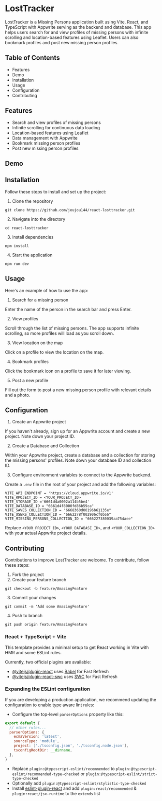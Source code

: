 # LostTracker
LostTracker is a Missing Persons application built using Vite, React, and TypeScript with Appwrite serving as the backend and database. This app helps users search for and view profiles of missing persons with infinite scrolling and location-based features using Leaflet. Users can also bookmark profiles and post new missing person profiles.

## Table of Contents
- Features
- Demo
- Installation
- Usage
- Configuration
- Contributing

## Features
- Search and view profiles of missing persons
- Infinite scrolling for continuous data loading
- Location-based features using Leaflet
- Data management with Appwrite
- Bookmark missing person profiles
- Post new missing person profiles

## Demo

## Installation
Follow these steps to install and set up the project:

1. Clone the repository
   
```git clone https://github.com/joujou144/react-losttracker.git```

2. Navigate into the directory

```cd react-losttracker```

3. Install dependencies

```npm install```

4. Start the application

```npm run dev```

## Usage
Here's an example of how to use the app:

1. Search for a missing person

Enter the name of the person in the search bar and press Enter.

2. View profiles

Scroll through the list of missing persons. The app supports infinite scrolling, so more profiles will load as you scroll down.

3. View location on the map

Click on a profile to view the location on the map.

4. Bookmark profiles

Click the bookmark icon on a profile to save it for later viewing.

5. Post a new profile

Fill out the form to post a new missing person profile with relevant details and a photo.

## Configuration

1. Create an Appwrite project

If you haven't already, sign up for an Appwrite account and create a new project. Note down your project ID.

2. Create a Database and Collection

Within your Appwrite project, create a database and a collection for storing the missing persons' profiles. Note down your database ID and collection ID.

3. Configure environment variables to connect to the Appwrite backend.
  
Create a `.env` file in the root of your project and add the following variables:

```
VITE_API_ENDPOINT = 'https://cloud.appwrite.io/v1'
VITE_RPOJECT_ID = <YOUR_PROJECT_ID>
VITE_STORAGE_ID ='6661d4a0002a114b5be4'
VITE_DATABASE_ID = "6661d4f8000fd86b59ca"
VITE_SAVES_COLLECTION_ID = "6668360d00196b61135e"
VITE_USERS_COLLECTION_ID = "6662278f002906cf0b66"
VITE_MISSING_PERSONS_COLLECTION_ID = "666227380039aa754aee"
```
Replace `<YOUR_PROJECT_ID>`, `<YOUR_DATABASE_ID>`, and `<YOUR_COLLECTION_ID>` with your actual Appwrite project details.

## Contributing
Contributions to improve LostTracker are welcome. To contribute, follow these steps:

1. Fork the project
2. Create your feature branch
   
```git checkout -b feature/AmazingFeature```

3. Commit your changes

```git commit -m 'Add some AmazingFeature' ```

4. Push to branch

```git push origin feature/AmazingFeature```


### React + TypeScript + Vite

This template provides a minimal setup to get React working in Vite with HMR and some ESLint rules.

Currently, two official plugins are available:

- [@vitejs/plugin-react](https://github.com/vitejs/vite-plugin-react/blob/main/packages/plugin-react/README.md) uses [Babel](https://babeljs.io/) for Fast Refresh
- [@vitejs/plugin-react-swc](https://github.com/vitejs/vite-plugin-react-swc) uses [SWC](https://swc.rs/) for Fast Refresh

### Expanding the ESLint configuration

If you are developing a production application, we recommend updating the configuration to enable type aware lint rules:

- Configure the top-level `parserOptions` property like this:

```js
export default {
  // other rules...
  parserOptions: {
    ecmaVersion: 'latest',
    sourceType: 'module',
    project: ['./tsconfig.json', './tsconfig.node.json'],
    tsconfigRootDir: __dirname,
  },
}
```

- Replace `plugin:@typescript-eslint/recommended` to `plugin:@typescript-eslint/recommended-type-checked` or `plugin:@typescript-eslint/strict-type-checked`
- Optionally add `plugin:@typescript-eslint/stylistic-type-checked`
- Install [eslint-plugin-react](https://github.com/jsx-eslint/eslint-plugin-react) and add `plugin:react/recommended` & `plugin:react/jsx-runtime` to the `extends` list
